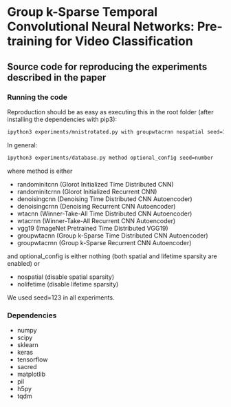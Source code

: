 # Group k-Sparse Temporal Convolutional Neural Networks: Pre-training for Video Classification
## Source code for reproducing the experiments described in the paper

### Running the code
Reproduction should be as easy as executing this in the root folder (after installing the dependencies with pip3):
```bash
ipython3 experiments/mnistrotated.py with groupwtacrnn nospatial seed=123
```
In general:
```bash
ipython3 experiments/database.py method optional_config seed=number
```
where method is either
* randominitcnn (Glorot Initialized Time Distributed CNN)
* randominitcrnn (Glorot Initialized Recurrent CNN)
* denoisingcnn (Denoising Time Distributed CNN Autoencoder)
* denoisingcrnn (Denoising Recurrent CNN Autoencoder)
* wtacnn (Winner-Take-All Time Distributed CNN Autoencoder)
* wtacrnn (Winner-Take-All Recurrent CNN Autoencoder)
* vgg19 (ImageNet Pretrained Time Distributed VGG19)
* groupwtacnn (Group k-Sparse Time Distributed CNN Autoencoder)
* groupwtacrnn (Group k-Sparse Recurrent CNN Autoencoder)

and optional_config is either nothing (both spatial and lifetime sparsity are enabled) or
* nospatial (disable spatial sparsity)
* nolifetime (disable lifetime sparsity)

We used seed=123 in all experiments.

### Dependencies
* numpy
* scipy
* sklearn
* keras
* tensorflow
* sacred
* matplotlib
* pil
* h5py
* tqdm
